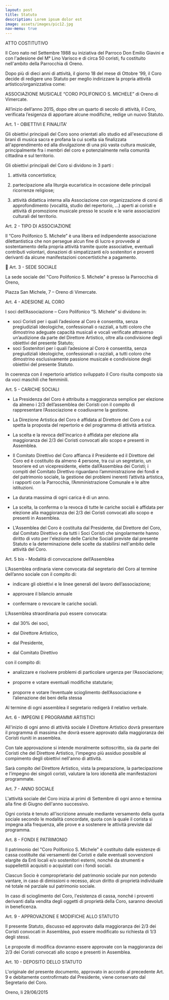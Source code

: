 ```yaml
---
layout: post
title: Statuto
description: Lorem ipsum dolor est
image: assets/images/pic12.jpg
nav-menu: true
---
```


ATTO COSTITUTIVO

Il Coro nato nel Settembre 1988 su iniziativa del Parroco Don Emilio Giavini e con l'adesione del M° Lino Varisco e di circa 50 coristi, fu costituito nell'ambito della Parrocchia di Oreno.

Dopo più di dieci anni di attività, il giorno 18 del mese di Ottobre ‘99, il Coro decide di redigere uno Statuto per meglio indirizzare la propria attività artistico/organizzativa come:

ASSOCIAZIONE MUSICALE “CORO POLIFONICO S. MICHELE” di Oreno di Vimercate.

All’inizio dell’anno 2015, dopo oltre un quarto di secolo di attività, il Coro, verificata l’esigenza di apportare alcune modifiche, redige un nuovo Statuto.

Art. 1 - OBIETTIVI E FINALITA'

Gli obiettivi principali del Coro sono orientati allo studio ed all'esecuzione di brani di musica sacra e profana la cui scelta sia finalizzata all'apprendimento ed alla divulgazione di una più vasta cultura musicale, principalmente fra i membri del coro e potenzialmente nella comunità cittadina e sul territorio.

Gli obiettivi principali del Coro si dividono in 3 parti :

1.	attività concertistica;

2.	partecipazione alla liturgia eucaristica in occasione delle principali ricorrenze religiose;

3.	attività didattica interna alla Associazione con organizzazione di corsi di approfondimento (vocalità, studio del repertorio, …) aperti ai coristi e attività di promozione musicale presso le scuole e le varie associazioni culturali del territorio.

Art. 2 - TIPO DI ASSOCIAZIONE

Il “Coro Polifonico S. Michele” è una libera ed indipendente associazione dilettantistica che non persegue alcun fine di lucro e provvede al sostentamento della propria attività tramite quote associative, eventuali contributi volontari, donazioni di simpatizzanti e/o sostenitori e proventi derivanti da alcune manifestazioni concertistiche a pagamento.


Art. 3 - SEDE SOCIALE

La sede sociale del "Coro Polifonico S. Michele" è presso la Parrocchia di Oreno,

Piazza San Michele, 7 – Oreno di Vimercate.

Art. 4 - ADESIONE AL CORO

I soci dell’Associazione – Coro Polifonico “S. Michele” si dividono in:

-	soci Coristi per i quali l’adesione al Coro è consentita, senza pregiudiziali ideologiche, confessionali o razziali, a tutti coloro che dimostrino adeguate capacità musicali e vocali verificate attraverso un’audizione da parte del Direttore Artistico, oltre alla condivisione degli obiettivi del presente Statuto;
-	soci Sostenitori per i quali l’adesione  al Coro  è consentita, senza pregiudiziali ideologiche, confessionali o razziali, a tutti coloro che dimostrino esclusivamente passione musicale e condivisione degli obiettivi del presente Statuto.

In coerenza con il repertorio artistico sviluppato il Coro risulta composto sia da voci maschili che femminili.

Art. 5 - CARICHE SOCIALI

-	La Presidenza del Coro è attribuita a maggioranza semplice per elezione da almeno i 2/3 dell’assemblea dei Coristi con il compito di rappresentare l’Associazione e coadiuvarne la gestione.

-	La Direzione Artistica del Coro è affidata al Direttore del Coro a cui spetta la proposta del repertorio e del programma di attività artistica.

-	La scelta e la revoca dell'incarico è affidata per elezione alla maggioranza dei 2/3 dei Coristi convocati allo scopo e presenti in Assemblea.

-	Il Comitato Direttivo del Coro affianca il Presidente ed il Direttore del Coro ed è costituito da almeno 4 persone, tra cui un segretario, un tesoriere ed un vicepresidente, elette dall’Assemblea dei Coristi; i compiti del Comitato Direttivo riguardano l’amministrazione dei fondi e del patrimonio sociale, la gestione dei problemi inerenti l’attività artistica, i rapporti con la Parrocchia, l’Amministrazione Comunale e le altre istituzioni.

-	La durata massima di ogni carica è di un anno.

-	La scelta, la conferma o la revoca di tutte le cariche sociali è affidata per elezione alla maggioranza dei 2/3 dei Coristi convocati allo scopo e presenti in Assemblea.


-	L'Assemblea del Coro è costituita dal Presidente, dal Direttore del Coro, dal Comitato Direttivo e da tutti i Soci Coristi che singolarmente hanno diritto di voto per l'elezione delle Cariche Sociali previste dal presente Statuto e la determinazione delle scelte da  stabilirsi nell'ambito delle attività del Coro.

Art. 5 bis - Modalità di convocazione dell’Assemblea

L’Assemblea ordinaria viene convocata dal segretario del Coro al termine dell’anno sociale con il compito di:

-	indicare gli obiettivi e le linee generali del lavoro dell’associazione;

-	approvare il bilancio annuale

-	confermare o revocare le cariche sociali.

 L’Assemblea straordinaria può essere convocata:

-	dal 30% dei soci,

-	dal Direttore Artistico,

-	dal Presidente,

-	dal Comitato Direttivo

con il compito di:

-	analizzare e risolvere problemi di particolare urgenza per l’Associazione;

-	proporre e votare eventuali modiﬁche statutarie;

-	proporre e votare l’eventuale scioglimento dell’Associazione e l’alienazione dei beni della stessa

Al termine di ogni assemblea il segretario redigerà il relativo verbale.

Art. 6 - IMPEGNI E PROGRAMMI ARTISTICI

All'inizio di ogni anno di attività sociale il Direttore Artistico dovrà presentare il programma  di massima che dovrà essere approvato dalla maggioranza dei Coristi riuniti in assemblea.

Con tale approvazione si intende moralmente sottoscritto, sia da parte dei Coristi che del Direttore Artistico, l'impegno più assiduo possibile al compimento degli obiettivi nell'anno di attività.

Sarà compito del Direttore Artistico, vista la preparazione, la partecipazione e l’impegno dei singoli coristi, valutare la loro idoneità alle manifestazioni programmate.

Art. 7 - ANNO SOCIALE

L'attività sociale del Coro inizia ai primi di Settembre di ogni anno e termina alla fine di Giugno dell'anno successivo.

Ogni corista è tenuto all’iscrizione annuale mediante versamento della quota sociale secondo le modalità concordate, quota con la quale il corista si impegna alla frequenza, alle prove e a sostenere le attività previste dal programma.

Art. 8 - FONDI E PATRIMONIO

Il patrimonio del "Coro Polifonico S. Michele" è costituito dalle esistenze di cassa costituite dai versamenti dei Coristi e dalle eventuali sovvenzioni elargite da Enti locali e/o sostenitori esterni, nonché da strumenti e suppellettili acquisiti o acquistati con i fondi sociali.

Ciascun Socio è comproprietario del patrimonio sociale pur non potendo vantare, in caso di  dimissioni o recesso, alcun diritto di proprietà individuale né totale né parziale sul patrimonio sociale.

In caso di scioglimento del Coro, l'esistenza di cassa, nonché i proventi derivanti dalla vendita degli oggetti di proprietà della Coro, saranno devoluti in beneficenza.

Art. 9 - APPROVAZIONE E MODIFICHE ALLO STATUTO

Il presente Statuto, discusso ed approvato dalla maggioranza dei 2/3 dei Coristi convocati in Assemblea, può essere modificato su richiesta di 1/3 degli stessi.

Le proposte di modifica dovranno essere approvate con la maggioranza dei 2/3 dei Coristi convocati allo scopo e presenti in Assemblea.

Art. 10 - DEPOSITO DELLO STATUTO

L'originale del presente documento, approvato in accordo al precedente Art. 9 e debitamente controfirmato dal Presidente, viene conservato dal Segretario del Coro.

Oreno, li 29/06/2015
